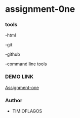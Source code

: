 # assignment-0ne

### tools
-html

-git

-github

-command line tools
### DEMO LINK
[Assignment-one](https://timioflagos.github.io/assignment-one/)

### Author
- TIMIOFLAGOS